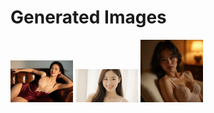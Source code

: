 # Generated Images



<img src="2025_10_07_01.webp" width="100"/> <img src="2025_10_07_02.webp" width="100"/> <img src="2025_10_07_03.webp" width="100"/>